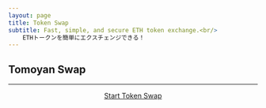 ```yaml
---
layout: page
title: Token Swap
subtitle: Fast, simple, and secure ETH token exchange.<br/>
    ETHトークンを簡単にエクスチェンジできる！
---
```


<h2>Tomoyan Swap</h2><hr/>
<center>
    <!-- This is the 'Swap tokens' button, place it anywhere on your webpage -->
    <a href='https://widget.kyber.network/v0.7.5/?type=swap&mode=popup&lang=en&defaultPair=ETH_DAI&callback=https%3A%2F%2Fkyberpay-sample.knstats.com%2Fcallback&paramForwarding=true&network=mainnet&commissionId=0xb254cEEE734F3B3372fb43359294C54391a66f2E&theme=theme-ocean'
    class='kyber-widget-button theme-ocean theme-supported' name='KyberWidget - Powered by KyberNetwork' title='Pay with tokens'
    target='_blank'>Start Token Swap</a>
</center>
